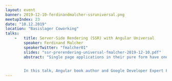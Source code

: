 ```yaml
---
layout: event
banner: 2019-12-10-ferdinandmalcher-ssruniversal.png
meetupIndex: 23
date: "10.12.2019"
location: "Basislager Coworking"
talks:
    -   title: Server-Side Rendering (SSR) with Angular Universal
        speaker: Ferdinand Malcher
        speakerTwitter: "fmalcher01"
        slides: "ssr-prerendering-universal-fmalcher-2019-12-10.pdf"
        abstract: "Single page applications in their pure form have one conceptual problem: the JavaScript code runs in one single \"empty\" HTML page. Search engines like the Google Bot don’t like to render JavaScript and see nothing but a blank page. SEO becomes almost impossible! What is more, before the user can interact with our app, the code must be downloaded and rendered. This extends loading time and makes users frustrated.
        

        In this talk, Angular book author and Google Developer Expert Ferdinand Malcher will introduce you to the concepts and ideas of server-side rendering and pre-rendering with Angular. We will talk about possible solutions and go through specific examples with Angular. The extensive tooling around \"Angular Universal\" greatly helps us on our way. You will learn how the Angular server platform works and how you can set up a server-rendered application on your own."
---
```


